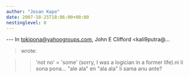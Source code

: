```yaml
---
author: "Josan Kapo"
date: 2007-10-25T18:06:00+00:00
nestinglevel: 0
---
```

\---
 In [tokipona@yahoogroups.com](mailto://tokipona@yahoogroups.com), John E Clifford <kali9putra@...
> wrote:

>> 'not no' = 'some' (sorry, I was a logician in a former life).ni li sona pona... "ale ala" en "ala ala" li sama anu ante?